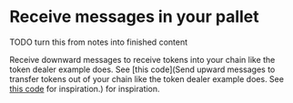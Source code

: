 # Receive messages in your pallet

TODO turn this from notes into finished content

Receive downward messages to receive tokens into your chain like the token dealer example does. See
[this code](Send upward messages to transfer tokens out of your chain like the token dealer example
does. See
[this code](https://github.com/paritytech/cumulus/blob/2c63ccb9eb7d065038e53231c379a82a509acf37/rococo-parachains/pallets/token-dealer/src/lib.rs#L92)
for inspiration.) for inspiration.
